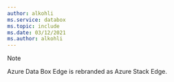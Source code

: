 ```yaml
---
author: alkohli
ms.service: databox  
ms.topic: include
ms.date: 03/12/2021
ms.author: alkohli
---
```

> [!NOTE] 
> Azure Data Box Edge is rebranded as Azure Stack Edge.